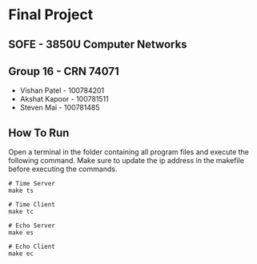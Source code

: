 # Final Project
## SOFE - 3850U Computer Networks

## Group 16 - CRN 74071
- Vishan Patel - 100784201
- Akshat Kapoor - 100781511
- Steven Mai - 100781485

## How To Run
Open a terminal in the folder containing all program files and execute the following command. Make sure to update the ip address in the makefile before executing the commands.
```
# Time Server
make ts

# Time Client
make tc

# Echo Server
make es

# Echo Client
make ec
```
